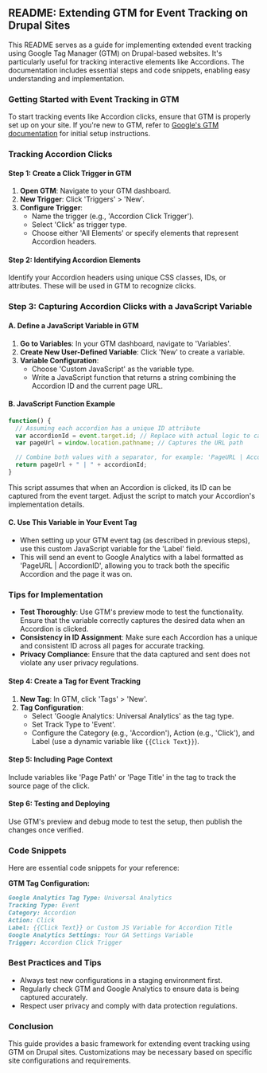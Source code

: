 
## README: Extending GTM for Event Tracking on Drupal Sites

This README serves as a guide for implementing extended event tracking using Google Tag Manager (GTM) on Drupal-based websites. It's particularly useful for tracking interactive elements like Accordions. The documentation includes essential steps and code snippets, enabling easy understanding and implementation.

### Getting Started with Event Tracking in GTM

To start tracking events like Accordion clicks, ensure that GTM is properly set up on your site. If you're new to GTM, refer to [Google's GTM documentation](https://support.google.com/tagmanager/answer/6102821?hl=en) for initial setup instructions.

### Tracking Accordion Clicks

#### Step 1: Create a Click Trigger in GTM

1. **Open GTM**: Navigate to your GTM dashboard.
2. **New Trigger**: Click 'Triggers' > 'New'.
3. **Configure Trigger**:
   - Name the trigger (e.g., 'Accordion Click Trigger').
   - Select 'Click' as trigger type.
   - Choose either 'All Elements' or specify elements that represent Accordion headers.

#### Step 2: Identifying Accordion Elements

Identify your Accordion headers using unique CSS classes, IDs, or attributes. These will be used in GTM to recognize clicks.


### Step 3: Capturing Accordion Clicks with a JavaScript Variable

#### A. Define a JavaScript Variable in GTM
1. **Go to Variables**: In your GTM dashboard, navigate to 'Variables'.
2. **Create New User-Defined Variable**: Click 'New' to create a variable.
3. **Variable Configuration**:
   - Choose 'Custom JavaScript' as the variable type.
   - Write a JavaScript function that returns a string combining the Accordion ID and the current page URL.

#### B. JavaScript Function Example
```javascript
function() {
  // Assuming each accordion has a unique ID attribute
  var accordionId = event.target.id; // Replace with actual logic to capture the Accordion ID
  var pageUrl = window.location.pathname; // Captures the URL path

  // Combine both values with a separator, for example: 'PageURL | AccordionID'
  return pageUrl + " | " + accordionId;
}
```
This script assumes that when an Accordion is clicked, its ID can be captured from the event target. Adjust the script to match your Accordion's implementation details.

#### C. Use This Variable in Your Event Tag
- When setting up your GTM event tag (as described in previous steps), use this custom JavaScript variable for the 'Label' field.
- This will send an event to Google Analytics with a label formatted as 'PageURL | AccordionID', allowing you to track both the specific Accordion and the page it was on.

### Tips for Implementation
- **Test Thoroughly**: Use GTM's preview mode to test the functionality. Ensure that the variable correctly captures the desired data when an Accordion is clicked.
- **Consistency in ID Assignment**: Make sure each Accordion has a unique and consistent ID across all pages for accurate tracking.
- **Privacy Compliance**: Ensure that the data captured and sent does not violate any user privacy regulations.

#### Step 4: Create a Tag for Event Tracking

1. **New Tag**: In GTM, click 'Tags' > 'New'.
2. **Tag Configuration**:
   - Select 'Google Analytics: Universal Analytics' as the tag type.
   - Set Track Type to 'Event'.
   - Configure the Category (e.g., 'Accordion'), Action (e.g., 'Click'), and Label (use a dynamic variable like `{{Click Text}}`).

#### Step 5: Including Page Context

Include variables like 'Page Path' or 'Page Title' in the tag to track the source page of the click.

#### Step 6: Testing and Deploying

Use GTM's preview and debug mode to test the setup, then publish the changes once verified.

### Code Snippets

Here are essential code snippets for your reference:

**GTM Tag Configuration:**

```markdown
Google Analytics Tag Type: Universal Analytics
Tracking Type: Event
Category: Accordion
Action: Click
Label: {{Click Text}} or Custom JS Variable for Accordion Title
Google Analytics Settings: Your GA Settings Variable
Trigger: Accordion Click Trigger
```

### Best Practices and Tips

- Always test new configurations in a staging environment first.
- Regularly check GTM and Google Analytics to ensure data is being captured accurately.
- Respect user privacy and comply with data protection regulations.

### Conclusion

This guide provides a basic framework for extending event tracking using GTM on Drupal sites. Customizations may be necessary based on specific site configurations and requirements.
